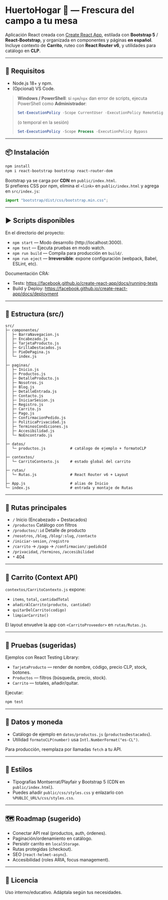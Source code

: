 # HuertoHogar 🍏 — Frescura del campo a tu mesa

Aplicación React creada con [Create React App](https://github.com/facebook/create-react-app), estilada con **Bootstrap 5** / **React-Bootstrap**, y organizada en componentes y páginas **en español**. Incluye contexto de **Carrito**, ruteo con **React Router v6**, y utilidades para catálogo en **CLP**.

---

## 🚀 Requisitos

- Node.js 18+ y npm.
- (Opcional) VS Code.

> **Windows / PowerShell**: si `npm`/`npx` dan error de scripts, ejecuta PowerShell como **Administrador**:
>
> ```powershell
> Set-ExecutionPolicy -Scope CurrentUser -ExecutionPolicy RemoteSigned
> ```
> (o temporal en la sesión)
> ```powershell
> Set-ExecutionPolicy -Scope Process -ExecutionPolicy Bypass
> ```

---

## 📦 Instalación

```bash
npm install
npm i react-bootstrap bootstrap react-router-dom
```

Bootstrap ya se carga por **CDN** en `public/index.html`.  
Si prefieres CSS por npm, elimina el `<link>` en `public/index.html` y agrega en `src/index.js`:
```js
import "bootstrap/dist/css/bootstrap.min.css";
```

---

## ▶️ Scripts disponibles

En el directorio del proyecto:

- `npm start` — Modo desarrollo (http://localhost:3000).
- `npm test` — Ejecuta pruebas en modo watch.
- `npm run build` — Compila para producción en `build/`.
- `npm run eject` — **Irreversible**: expone configuración (webpack, Babel, ESLint, etc).

Documentación CRA:
- Tests: https://facebook.github.io/create-react-app/docs/running-tests  
- Build y Deploy: https://facebook.github.io/create-react-app/docs/deployment

---

## 🧱 Estructura (src/)

```
src/
├─ componentes/
│  ├─ BarraNavegacion.js
│  ├─ Encabezado.js
│  ├─ TarjetaProducto.js
│  ├─ GrillaDestacados.js
│  ├─ PieDePagina.js
│  └─ index.js
│
├─ paginas/
│  ├─ Inicio.js
│  ├─ Productos.js
│  ├─ DetalleProducto.js
│  ├─ Nosotros.js
│  ├─ Blog.js
│  ├─ DetalleEntrada.js
│  ├─ Contacto.js
│  ├─ IniciarSesion.js
│  ├─ Registro.js
│  ├─ Carrito.js
│  ├─ Pago.js
│  ├─ ConfirmacionPedido.js
│  ├─ PoliticaPrivacidad.js
│  ├─ TerminosCondiciones.js
│  ├─ Accesibilidad.js
│  └─ NoEncontrado.js
│
├─ datos/
│  └─ productos.js           # catálogo de ejemplo + formatoCLP
│
├─ contextos/
│  └─ CarritoContexto.js     # estado global del carrito
│
├─ rutas/
│  └─ Rutas.js               # React Router v6 + Layout
│
├─ App.js                    # alias de Inicio
└─ index.js                  # entrada y montaje de Rutas
```

---

## 🧭 Rutas principales

- `/` Inicio (Encabezado + Destacados)
- `/productos` Catálogo con filtros
- `/productos/:id` Detalle de producto
- `/nosotros`, `/blog`, `/blog/:slug`, `/contacto`
- `/iniciar-sesion`, `/registro`
- `/carrito` → `/pago` → `/confirmacion/:pedidoId`
- `/privacidad`, `/terminos`, `/accesibilidad`
- `*` 404

---

## 🛒 Carrito (Context API)

`contextos/CarritoContexto.js` expone:
- `items`, `total`, `cantidadTotal`
- `añadirAlCarrito(producto, cantidad)`
- `quitarDelCarrito(codigo)`
- `limpiarCarrito()`

El layout envuelve la app con `<CarritoProveedor>` en `rutas/Rutas.js`.

---

## 🧪 Pruebas (sugeridas)

Ejemplos con React Testing Library:
- `TarjetaProducto` — render de nombre, código, precio CLP, stock, botones.
- `Productos` — filtros (búsqueda, precio, stock).
- `Carrito` — totales, añadir/quitar.

Ejecutar:
```bash
npm test
```

---

## 🌱 Datos y moneda

- Catálogo de ejemplo en `datos/productos.js` (`productosDestacados`).
- Utilidad `formatoCLP(number)` usa `Intl.NumberFormat("es-CL")`.

Para producción, reemplaza por llamadas `fetch` a tu API.

---

## 🧩 Estilos

- Tipografías Montserrat/Playfair y Bootstrap 5 (CDN en `public/index.html`).
- Puedes añadir `public/css/styles.css` y enlazarlo con `%PUBLIC_URL%/css/styles.css`.

---

## 🗺️ Roadmap (sugerido)

- Conectar API real (productos, auth, órdenes).
- Paginación/ordenamiento en catálogo.
- Persistir carrito en `localStorage`.
- Rutas protegidas (checkout).
- SEO (`react-helmet-async`).
- Accesibilidad (roles ARIA, focus management).

---

## 📄 Licencia

Uso interno/educativo. Adáptala según tus necesidades.

